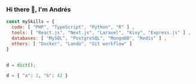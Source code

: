 ### Hi there 👋, I'm Andrés

```js
const mySkills = {
  code: [ "PHP", "TypeScript", "Python", "R" ] ,
  tools: [ "React.js", "Next.js", "Laravel", "Kivy", "Express.js" ] ,
  databases: [ "MySQL", "PostgreSQL", "MongoDB", "Redis" ] ,
  others: [ "Docker", "Lando", "Git workflow" ]
}
```

```py

d = dict();

d = { "a": 2, "b": 42 }
```

<!--
**andresgerz/andresgerz** is a ✨ _special_ ✨ repository because its `README.md` (this file) appears on your GitHub profile.
